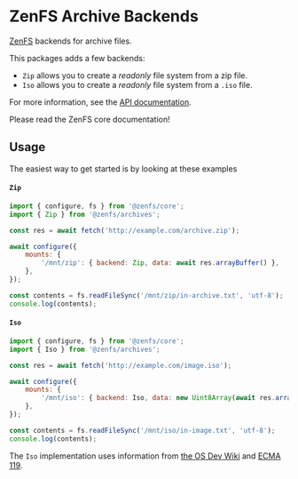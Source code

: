 # ZenFS Archive Backends

[ZenFS](https://github.com/zen-fs/core) backends for archive files.

This packages adds a few backends:

-   `Zip` allows you to create a _readonly_ file system from a zip file.
-   `Iso` allows you to create a _readonly_ file system from a `.iso` file.

For more information, see the [API documentation](https://zenfs.dev/archives).

Please read the ZenFS core documentation!

## Usage

The easiest way to get started is by looking at these examples

#### `Zip`

```js
import { configure, fs } from '@zenfs/core';
import { Zip } from '@zenfs/archives';

const res = await fetch('http://example.com/archive.zip');

await configure({
	mounts: {
		'/mnt/zip': { backend: Zip, data: await res.arrayBuffer() },
	},
});

const contents = fs.readFileSync('/mnt/zip/in-archive.txt', 'utf-8');
console.log(contents);
```

#### `Iso`

```js
import { configure, fs } from '@zenfs/core';
import { Iso } from '@zenfs/archives';

const res = await fetch('http://example.com/image.iso');

await configure({
	mounts: {
		'/mnt/iso': { backend: Iso, data: new Uint8Array(await res.arrayBuffer()) },
	},
});

const contents = fs.readFileSync('/mnt/iso/in-image.txt', 'utf-8');
console.log(contents);
```

The `Iso` implementation uses information from [the OS Dev Wiki](https://wiki.osdev.org/ISO_9660) and [ECMA 119](https://www.ecma-international.org/wp-content/uploads/ECMA-119_4th_edition_june_2019.pdf).
